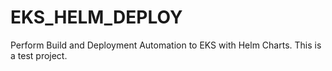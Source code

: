 # EKS_HELM_DEPLOY
Perform Build and Deployment Automation to EKS with Helm Charts.
This is a test project.
